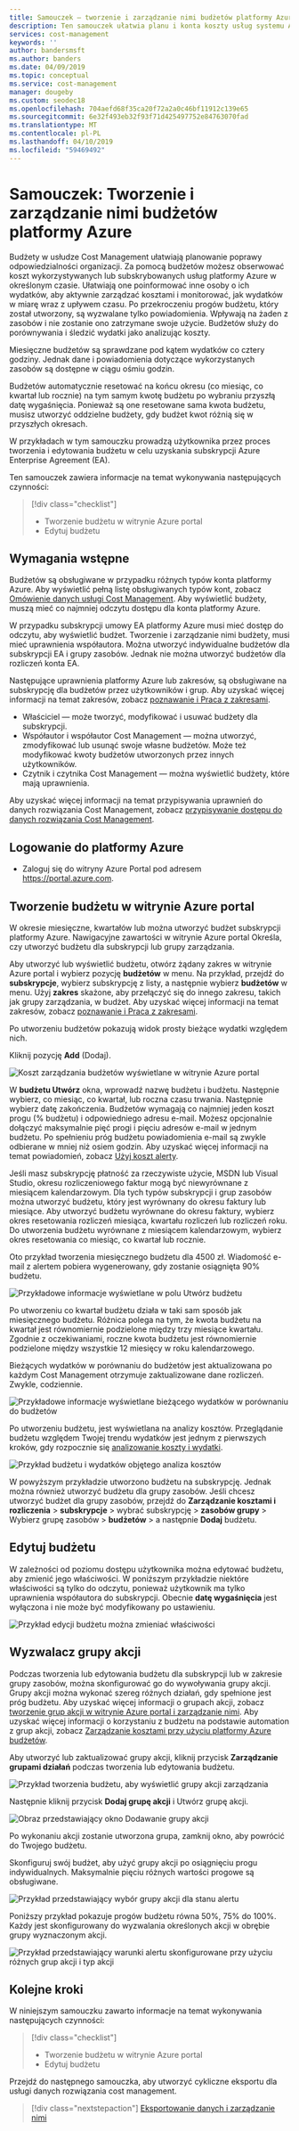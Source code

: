 ```yaml
---
title: Samouczek — tworzenie i zarządzanie nimi budżetów platformy Azure | Dokumentacja firmy Microsoft
description: Ten samouczek ułatwia planu i konta koszty usług systemu Azure, które zostaną zużyte.
services: cost-management
keywords: ''
author: bandersmsft
ms.author: banders
ms.date: 04/09/2019
ms.topic: conceptual
ms.service: cost-management
manager: dougeby
ms.custom: seodec18
ms.openlocfilehash: 704aefd68f35ca20f72a2a0c46bf11912c139e65
ms.sourcegitcommit: 6e32f493eb32f93f71d425497752e84763070fad
ms.translationtype: MT
ms.contentlocale: pl-PL
ms.lasthandoff: 04/10/2019
ms.locfileid: "59469492"
---
```

# <a name="tutorial-create-and-manage-azure-budgets"></a>Samouczek: Tworzenie i zarządzanie nimi budżetów platformy Azure

Budżety w usłudze Cost Management ułatwiają planowanie poprawy odpowiedzialności organizacji. Za pomocą budżetów możesz obserwować koszt wykorzystywanych lub subskrybowanych usług platformy Azure w określonym czasie. Ułatwiają one poinformować inne osoby o ich wydatków, aby aktywnie zarządzać kosztami i monitorować, jak wydatków w miarę wraz z upływem czasu. Po przekroczeniu progów budżetu, który został utworzony, są wyzwalane tylko powiadomienia. Wpływają na żaden z zasobów i nie zostanie ono zatrzymane swoje użycie. Budżetów służy do porównywania i śledzić wydatki jako analizując koszty.

Miesięczne budżetów są sprawdzane pod kątem wydatków co cztery godziny. Jednak dane i powiadomienia dotyczące wykorzystanych zasobów są dostępne w ciągu ośmiu godzin.  

Budżetów automatycznie resetować na końcu okresu (co miesiąc, co kwartał lub rocznie) na tym samym kwotę budżetu po wybraniu przyszłą datę wygaśnięcia. Ponieważ są one resetowane sama kwota budżetu, musisz utworzyć oddzielne budżety, gdy budżet kwot różnią się w przyszłych okresach.

W przykładach w tym samouczku prowadzą użytkownika przez proces tworzenia i edytowania budżetu w celu uzyskania subskrypcji Azure Enterprise Agreement (EA).

Ten samouczek zawiera informacje na temat wykonywania następujących czynności:

> [!div class="checklist"]
> * Tworzenie budżetu w witrynie Azure portal
> * Edytuj budżetu

## <a name="prerequisites"></a>Wymagania wstępne

Budżetów są obsługiwane w przypadku różnych typów konta platformy Azure. Aby wyświetlić pełną listę obsługiwanych typów kont, zobacz [Omówienie danych usługi Cost Management](understand-cost-mgt-data.md). Aby wyświetlić budżety, muszą mieć co najmniej odczytu dostępu dla konta platformy Azure.

 W przypadku subskrypcji umowy EA platformy Azure musi mieć dostęp do odczytu, aby wyświetlić budżet. Tworzenie i zarządzanie nimi budżety, musi mieć uprawnienia współautora. Można utworzyć indywidualne budżetów dla subskrypcji EA i grupy zasobów. Jednak nie można utworzyć budżetów dla rozliczeń konta EA.

Następujące uprawnienia platformy Azure lub zakresów, są obsługiwane na subskrypcję dla budżetów przez użytkowników i grup. Aby uzyskać więcej informacji na temat zakresów, zobacz [poznawanie i Praca z zakresami](understand-work-scopes.md).

- Właściciel — może tworzyć, modyfikować i usuwać budżety dla subskrypcji.
- Współautor i współautor Cost Management — można utworzyć, zmodyfikować lub usunąć swoje własne budżetów. Może też modyfikować kwoty budżetów utworzonych przez innych użytkowników.
- Czytnik i czytnika Cost Management — można wyświetlić budżety, które mają uprawnienia.

Aby uzyskać więcej informacji na temat przypisywania uprawnień do danych rozwiązania Cost Management, zobacz [przypisywanie dostępu do danych rozwiązania Cost Management](assign-access-acm-data.md).

## <a name="sign-in-to-azure"></a>Logowanie do platformy Azure

- Zaloguj się do witryny Azure Portal pod adresem https://portal.azure.com.

## <a name="create-a-budget-in-the-azure-portal"></a>Tworzenie budżetu w witrynie Azure portal

W okresie miesięczne, kwartałów lub można utworzyć budżet subskrypcji platformy Azure. Nawigacyjne zawartości w witrynie Azure portal Określa, czy utworzyć budżetu dla subskrypcji lub grupy zarządzania.

Aby utworzyć lub wyświetlić budżetu, otwórz żądany zakres w witrynie Azure portal i wybierz pozycję **budżetów** w menu. Na przykład, przejdź do **subskrypcje**, wybierz subskrypcję z listy, a następnie wybierz **budżetów** w menu. Użyj **zakres** skażone, aby przełączyć się do innego zakresu, takich jak grupy zarządzania, w budżet. Aby uzyskać więcej informacji na temat zakresów, zobacz [poznawanie i Praca z zakresami](understand-work-scopes.md).

Po utworzeniu budżetów pokazują widok prosty bieżące wydatki względem nich.

Kliknij pozycję **Add** (Dodaj).

![Koszt zarządzania budżetów wyświetlane w witrynie Azure portal](./media/tutorial-acm-create-budgets/budgets01.png)

W **budżetu Utwórz** okna, wprowadź nazwę budżetu i budżetu. Następnie wybierz, co miesiąc, co kwartał, lub roczna czasu trwania. Następnie wybierz datę zakończenia. Budżetów wymagają co najmniej jeden koszt progu (% budżetu) i odpowiedniego adresu e-mail. Możesz opcjonalnie dołączyć maksymalnie pięć progi i pięciu adresów e-mail w jednym budżetu. Po spełnieniu próg budżetu powiadomienia e-mail są zwykle odbierane w mniej niż osiem godzin. Aby uzyskać więcej informacji na temat powiadomień, zobacz [Użyj koszt alerty](cost-mgt-alerts-monitor-usage-spending.md).

Jeśli masz subskrypcję płatność za rzeczywiste użycie, MSDN lub Visual Studio, okresu rozliczeniowego faktur mogą być niewyrównane z miesiącem kalendarzowym. Dla tych typów subskrypcji i grup zasobów można utworzyć budżetu, który jest wyrównany do okresu faktury lub miesiące. Aby utworzyć budżetu wyrównane do okresu faktury, wybierz okres resetowania rozliczeń miesiąca, kwartału rozliczeń lub rozliczeń roku. Do utworzenia budżetu wyrównane z miesiącem kalendarzowym, wybierz okres resetowania co miesiąc, co kwartał lub rocznie.

Oto przykład tworzenia miesięcznego budżetu dla 4500 zł. Wiadomość e-mail z alertem pobiera wygenerowany, gdy zostanie osiągnięta 90% budżetu.

![Przykładowe informacje wyświetlane w polu Utwórz budżetu](./media/tutorial-acm-create-budgets/monthly-budget01.png)

Po utworzeniu co kwartał budżetu działa w taki sam sposób jak miesięcznego budżetu. Różnica polega na tym, że kwota budżetu na kwartał jest równomiernie podzielone między trzy miesiące kwartału. Zgodnie z oczekiwaniami, roczne kwota budżetu jest równomiernie podzielone między wszystkie 12 miesięcy w roku kalendarzowego.

Bieżących wydatków w porównaniu do budżetów jest aktualizowana po każdym Cost Management otrzymuje zaktualizowane dane rozliczeń. Zwykle, codziennie.

![Przykładowe informacje wyświetlane bieżącego wydatków w porównaniu do budżetów](./media/tutorial-acm-create-budgets/budgets-current-spending.png)

Po utworzeniu budżetu, jest wyświetlana na analizy kosztów. Przeglądanie budżetu względem Twojej trendu wydatków jest jednym z pierwszych kroków, gdy rozpocznie się [analizowanie koszty i wydatki](quick-acm-cost-analysis.md).

![Przykład budżetu i wydatków objętego analiza kosztów](./media/tutorial-acm-create-budgets/cost-analysis.png)

W powyższym przykładzie utworzono budżetu na subskrypcję. Jednak można również utworzyć budżetu dla grupy zasobów. Jeśli chcesz utworzyć budżet dla grupy zasobów, przejdź do **Zarządzanie kosztami i rozliczenia** &gt; **subskrypcje** &gt; wybrać subskrypcję > **zasobów grupy** > Wybierz grupę zasobów > **budżetów** > a następnie **Dodaj** budżetu.

## <a name="edit-a-budget"></a>Edytuj budżetu

W zależności od poziomu dostępu użytkownika można edytować budżetu, aby zmienić jego właściwości. W poniższym przykładzie niektóre właściwości są tylko do odczytu, ponieważ użytkownik ma tylko uprawnienia współautora do subskrypcji. Obecnie **datę wygaśnięcia** jest wyłączona i nie może być modyfikowany po ustawieniu.

![Przykład edycji budżetu można zmieniać właściwości](./media/tutorial-acm-create-budgets/edit-budget.png)

## <a name="trigger-an-action-group"></a>Wyzwalacz grupy akcji

Podczas tworzenia lub edytowania budżetu dla subskrypcji lub w zakresie grupy zasobów, można skonfigurować go do wywoływania grupy akcji. Grupy akcji można wykonać szereg różnych działań, gdy spełnione jest próg budżetu. Aby uzyskać więcej informacji o grupach akcji, zobacz [tworzenie grup akcji w witrynie Azure portal i zarządzanie nimi](../azure-monitor/platform/action-groups.md). Aby uzyskać więcej informacji o korzystaniu z budżetu na podstawie automation z grup akcji, zobacz [Zarządzanie kosztami przy użyciu platformy Azure budżetów](../billing/billing-cost-management-budget-scenario.md).

Aby utworzyć lub zaktualizować grupy akcji, kliknij przycisk **Zarządzanie grupami działań** podczas tworzenia lub edytowania budżetu.

![Przykład tworzenia budżetu, aby wyświetlić grupy akcji zarządzania](./media/tutorial-acm-create-budgets/manage-action-groups01.png)

Następnie kliknij przycisk **Dodaj grupę akcji** i Utwórz grupę akcji.


![Obraz przedstawiający okno Dodawanie grupy akcji](./media/tutorial-acm-create-budgets/manage-action-groups02.png)

Po wykonaniu akcji zostanie utworzona grupa, zamknij okno, aby powrócić do Twojego budżetu.

Skonfiguruj swój budżet, aby użyć grupy akcji po osiągnięciu progu indywidualnych. Maksymalnie pięciu różnych wartości progowe są obsługiwane.

![Przykład przedstawiający wybór grupy akcji dla stanu alertu](./media/tutorial-acm-create-budgets/manage-action-groups03.png)

Poniższy przykład pokazuje progów budżetu równa 50%, 75% do 100%. Każdy jest skonfigurowany do wyzwalania określonych akcji w obrębie grupy wyznaczonym akcji.

![Przykład przedstawiający warunki alertu skonfigurowane przy użyciu różnych grup akcji i typ akcji](./media/tutorial-acm-create-budgets/manage-action-groups04.png)

## <a name="next-steps"></a>Kolejne kroki

W niniejszym samouczku zawarto informacje na temat wykonywania następujących czynności:

> [!div class="checklist"]
> * Tworzenie budżetu w witrynie Azure portal
> * Edytuj budżetu

Przejdź do następnego samouczka, aby utworzyć cykliczne eksportu dla usługi danych rozwiązania cost management.

> [!div class="nextstepaction"]
> [Eksportowanie danych i zarządzanie nimi](tutorial-export-acm-data.md)
